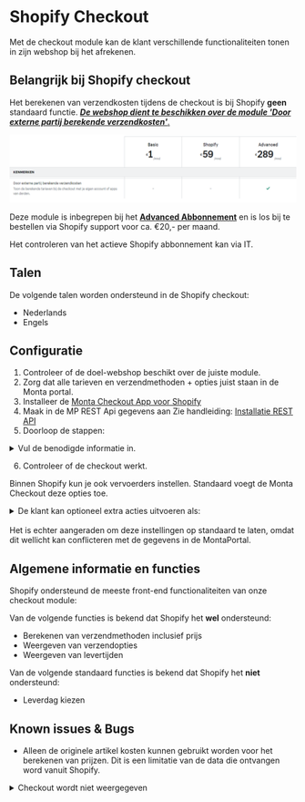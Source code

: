# Shopify Checkout

Met de checkout module kan de klant verschillende functionaliteiten tonen in zijn webshop bij het afrekenen.


## Belangrijk bij Shopify checkout
Het berekenen van verzendkosten tijdens de checkout is bij Shopify **geen** standaard functie. [**_De webshop dient te beschikken over de module 'Door externe partij berekende verzendkosten'_**.](https://help.shopify.com/nl/manual/shipping/setting-up-and-managing-your-shipping/enabling-shipping-carriers)

![image.png](../../../Attachments/image-6558eee8-354c-4fba-bea7-d373b4a56740.png)

Deze module is inbegrepen bij het [**Advanced Abbonnement**](https://www.shopify.com/nl/prijzen) en is los bij te bestellen via Shopify support voor ca. €20,- per maand.

Het controleren van het actieve Shopify abbonnement kan via IT.

## Talen
De volgende talen worden ondersteund in de Shopify checkout:

- Nederlands
- Engels

## Configuratie

1. Controleer of de doel-webshop beschikt over de juiste module.
2. Zorg dat alle tarieven en verzendmethoden + opties juist staan in de Monta portal.
3. Installeer de [Monta Checkout App voor Shopify](https://apps.shopify.com/montapacking-checkout)
4. Maak in de MP REST Api gegevens aan Zie handleiding: [Installatie REST API](../../../Handleidingen/Installatie-%2D-Rest-API)
5. Doorloop de stappen:
<details closed>
<summary> Vul de benodigde informatie in.</summary>

![2023-01-13 08_43_34-Microsoft To Do.png](../../../Attachments/2023-01-13%2008_43_34-Microsoft%20To%20Do-72bcbf8d-da08-48d0-9de4-4cd009dfc758.png)

</details>

6. Controleer of de checkout werkt.

Binnen Shopify kun je ook vervoerders instellen. Standaard voegt de Monta Checkout deze opties toe.

<details closed>
<summary> De klant kan optioneel extra acties uitvoeren als:
</summary>

- Kosten toevoegen
- Landen uitsluiten
- Vervoerders uitsluiten

![2023-01-13 09_07_38-monta-fulfilment · Manage profile · Shopify en nog 3 andere pagina's - Werk - Mi.png](../../../Attachments/2023-01-13%2009_07_38-monta-fulfilment%20·%20Manage%20profile%20·%20Shopify%20en%20nog%203%20andere%20pagina's%20-%20Werk%20-%20Mi-211f4175-9d42-4f00-9695-8e9bace734b2.png)


</details>
<br>
Het is echter aangeraden om deze instellingen op standaard te laten, omdat dit wellicht kan conflicteren met de gegevens in de MontaPortal.

## Algemene informatie en functies

Shopify ondersteund de meeste front-end functionaliteiten van onze checkout module:

Van de volgende functies is bekend dat Shopify het **wel** ondersteund:
- Berekenen van verzendmethoden inclusief prijs
- Weergeven van verzendopties
- Weergeven van levertijden

Van de volgende standaard functies is bekend dat Shopify het **niet** ondersteund:

- Leverdag kiezen


## Known issues & Bugs
- Alleen de originele artikel kosten kunnen gebruikt worden voor het berekenen van prijzen. Dit is een limitatie van de data die ontvangen word vanuit Shopify.

<details closed>
<summary>Checkout wordt niet weergegeven</summary>
Vaak beschikt de klant niet over de juiste module. Zie `<a href="https://dev.azure.com/MontaDevelopment/MontaDocs/_wiki/wikis/MontaDocs/556/Shopify-Checkout?anchor=belangrijk-bij-shopify-checkout" >Belangrijk bij Shopify Checkout</a>`

</details>






